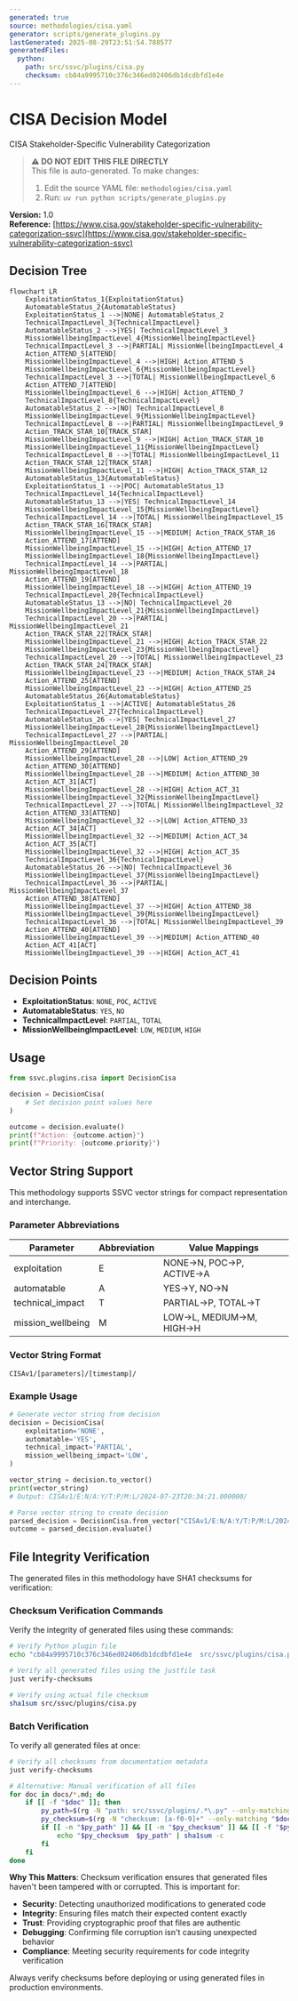 ```yaml
---
generated: true
source: methodologies/cisa.yaml
generator: scripts/generate_plugins.py
lastGenerated: 2025-08-29T23:51:54.788577
generatedFiles:
  python:
    path: src/ssvc/plugins/cisa.py
    checksum: cb84a9995710c376c346ed02406db1dcdbfd1e4e
---
```


# CISA Decision Model

CISA Stakeholder-Specific Vulnerability Categorization

> **⚠️ DO NOT EDIT THIS FILE DIRECTLY**  
> This file is auto-generated. To make changes:
> 1. Edit the source YAML file: `methodologies/cisa.yaml`
> 2. Run: `uv run python scripts/generate_plugins.py`

**Version:** 1.0  
**Reference:** [https://www.cisa.gov/stakeholder-specific-vulnerability-categorization-ssvc](https://www.cisa.gov/stakeholder-specific-vulnerability-categorization-ssvc)

## Decision Tree

```mermaid
flowchart LR
    ExploitationStatus_1{ExploitationStatus}
    AutomatableStatus_2{AutomatableStatus}
    ExploitationStatus_1 -->|NONE| AutomatableStatus_2
    TechnicalImpactLevel_3{TechnicalImpactLevel}
    AutomatableStatus_2 -->|YES| TechnicalImpactLevel_3
    MissionWellbeingImpactLevel_4{MissionWellbeingImpactLevel}
    TechnicalImpactLevel_3 -->|PARTIAL| MissionWellbeingImpactLevel_4
    Action_ATTEND_5[ATTEND]
    MissionWellbeingImpactLevel_4 -->|HIGH| Action_ATTEND_5
    MissionWellbeingImpactLevel_6{MissionWellbeingImpactLevel}
    TechnicalImpactLevel_3 -->|TOTAL| MissionWellbeingImpactLevel_6
    Action_ATTEND_7[ATTEND]
    MissionWellbeingImpactLevel_6 -->|HIGH| Action_ATTEND_7
    TechnicalImpactLevel_8{TechnicalImpactLevel}
    AutomatableStatus_2 -->|NO| TechnicalImpactLevel_8
    MissionWellbeingImpactLevel_9{MissionWellbeingImpactLevel}
    TechnicalImpactLevel_8 -->|PARTIAL| MissionWellbeingImpactLevel_9
    Action_TRACK_STAR_10[TRACK_STAR]
    MissionWellbeingImpactLevel_9 -->|HIGH| Action_TRACK_STAR_10
    MissionWellbeingImpactLevel_11{MissionWellbeingImpactLevel}
    TechnicalImpactLevel_8 -->|TOTAL| MissionWellbeingImpactLevel_11
    Action_TRACK_STAR_12[TRACK_STAR]
    MissionWellbeingImpactLevel_11 -->|HIGH| Action_TRACK_STAR_12
    AutomatableStatus_13{AutomatableStatus}
    ExploitationStatus_1 -->|POC| AutomatableStatus_13
    TechnicalImpactLevel_14{TechnicalImpactLevel}
    AutomatableStatus_13 -->|YES| TechnicalImpactLevel_14
    MissionWellbeingImpactLevel_15{MissionWellbeingImpactLevel}
    TechnicalImpactLevel_14 -->|TOTAL| MissionWellbeingImpactLevel_15
    Action_TRACK_STAR_16[TRACK_STAR]
    MissionWellbeingImpactLevel_15 -->|MEDIUM| Action_TRACK_STAR_16
    Action_ATTEND_17[ATTEND]
    MissionWellbeingImpactLevel_15 -->|HIGH| Action_ATTEND_17
    MissionWellbeingImpactLevel_18{MissionWellbeingImpactLevel}
    TechnicalImpactLevel_14 -->|PARTIAL| MissionWellbeingImpactLevel_18
    Action_ATTEND_19[ATTEND]
    MissionWellbeingImpactLevel_18 -->|HIGH| Action_ATTEND_19
    TechnicalImpactLevel_20{TechnicalImpactLevel}
    AutomatableStatus_13 -->|NO| TechnicalImpactLevel_20
    MissionWellbeingImpactLevel_21{MissionWellbeingImpactLevel}
    TechnicalImpactLevel_20 -->|PARTIAL| MissionWellbeingImpactLevel_21
    Action_TRACK_STAR_22[TRACK_STAR]
    MissionWellbeingImpactLevel_21 -->|HIGH| Action_TRACK_STAR_22
    MissionWellbeingImpactLevel_23{MissionWellbeingImpactLevel}
    TechnicalImpactLevel_20 -->|TOTAL| MissionWellbeingImpactLevel_23
    Action_TRACK_STAR_24[TRACK_STAR]
    MissionWellbeingImpactLevel_23 -->|MEDIUM| Action_TRACK_STAR_24
    Action_ATTEND_25[ATTEND]
    MissionWellbeingImpactLevel_23 -->|HIGH| Action_ATTEND_25
    AutomatableStatus_26{AutomatableStatus}
    ExploitationStatus_1 -->|ACTIVE| AutomatableStatus_26
    TechnicalImpactLevel_27{TechnicalImpactLevel}
    AutomatableStatus_26 -->|YES| TechnicalImpactLevel_27
    MissionWellbeingImpactLevel_28{MissionWellbeingImpactLevel}
    TechnicalImpactLevel_27 -->|PARTIAL| MissionWellbeingImpactLevel_28
    Action_ATTEND_29[ATTEND]
    MissionWellbeingImpactLevel_28 -->|LOW| Action_ATTEND_29
    Action_ATTEND_30[ATTEND]
    MissionWellbeingImpactLevel_28 -->|MEDIUM| Action_ATTEND_30
    Action_ACT_31[ACT]
    MissionWellbeingImpactLevel_28 -->|HIGH| Action_ACT_31
    MissionWellbeingImpactLevel_32{MissionWellbeingImpactLevel}
    TechnicalImpactLevel_27 -->|TOTAL| MissionWellbeingImpactLevel_32
    Action_ATTEND_33[ATTEND]
    MissionWellbeingImpactLevel_32 -->|LOW| Action_ATTEND_33
    Action_ACT_34[ACT]
    MissionWellbeingImpactLevel_32 -->|MEDIUM| Action_ACT_34
    Action_ACT_35[ACT]
    MissionWellbeingImpactLevel_32 -->|HIGH| Action_ACT_35
    TechnicalImpactLevel_36{TechnicalImpactLevel}
    AutomatableStatus_26 -->|NO| TechnicalImpactLevel_36
    MissionWellbeingImpactLevel_37{MissionWellbeingImpactLevel}
    TechnicalImpactLevel_36 -->|PARTIAL| MissionWellbeingImpactLevel_37
    Action_ATTEND_38[ATTEND]
    MissionWellbeingImpactLevel_37 -->|HIGH| Action_ATTEND_38
    MissionWellbeingImpactLevel_39{MissionWellbeingImpactLevel}
    TechnicalImpactLevel_36 -->|TOTAL| MissionWellbeingImpactLevel_39
    Action_ATTEND_40[ATTEND]
    MissionWellbeingImpactLevel_39 -->|MEDIUM| Action_ATTEND_40
    Action_ACT_41[ACT]
    MissionWellbeingImpactLevel_39 -->|HIGH| Action_ACT_41
```

## Decision Points

- **ExploitationStatus**: `NONE`, `POC`, `ACTIVE`
- **AutomatableStatus**: `YES`, `NO`
- **TechnicalImpactLevel**: `PARTIAL`, `TOTAL`
- **MissionWellbeingImpactLevel**: `LOW`, `MEDIUM`, `HIGH`

## Usage

```python
from ssvc.plugins.cisa import DecisionCisa

decision = DecisionCisa(
    # Set decision point values here
)

outcome = decision.evaluate()
print(f"Action: {outcome.action}")
print(f"Priority: {outcome.priority}")
```


## Vector String Support

This methodology supports SSVC vector strings for compact representation and interchange.

### Parameter Abbreviations

| Parameter | Abbreviation | Value Mappings |
|-----------|--------------|----------------|
| exploitation | E | NONE→N, POC→P, ACTIVE→A |
| automatable | A | YES→Y, NO→N |
| technical_impact | T | PARTIAL→P, TOTAL→T |
| mission_wellbeing | M | LOW→L, MEDIUM→M, HIGH→H |

### Vector String Format

```
CISAv1/[parameters]/[timestamp]/
```

### Example Usage

```python
# Generate vector string from decision
decision = DecisionCisa(
    exploitation='NONE',
    automatable='YES',
    technical_impact='PARTIAL',
    mission_wellbeing_impact='LOW',
)

vector_string = decision.to_vector()
print(vector_string)
# Output: CISAv1/E:N/A:Y/T:P/M:L/2024-07-23T20:34:21.000000/

# Parse vector string to create decision
parsed_decision = DecisionCisa.from_vector("CISAv1/E:N/A:Y/T:P/M:L/2024-07-23T20:34:21.000000/")
outcome = parsed_decision.evaluate()
```

## File Integrity Verification

The generated files in this methodology have SHA1 checksums for verification:

### Checksum Verification Commands

Verify the integrity of generated files using these commands:

```bash
# Verify Python plugin file
echo "cb84a9995710c376c346ed02406db1dcdbfd1e4e  src/ssvc/plugins/cisa.py" | sha1sum -c

# Verify all generated files using the justfile task
just verify-checksums

# Verify using actual file checksum  
sha1sum src/ssvc/plugins/cisa.py
```

### Batch Verification

To verify all generated files at once:

```bash
# Verify all checksums from documentation metadata
just verify-checksums

# Alternative: Manual verification of all files
for doc in docs/*.md; do
    if [[ -f "$doc" ]]; then
        py_path=$(rg -N "path: src/ssvc/plugins/.*\.py" --only-matching "$doc" 2>/dev/null | head -1 | sed 's/path: //' || true)
        py_checksum=$(rg -N "checksum: [a-f0-9]+" --only-matching "$doc" 2>/dev/null | head -1 | sed 's/checksum: //' || true)
        if [[ -n "$py_path" ]] && [[ -n "$py_checksum" ]] && [[ -f "$py_path" ]]; then
            echo "$py_checksum  $py_path" | sha1sum -c
        fi
    fi
done
```

**Why This Matters**: Checksum verification ensures that generated files haven't been tampered with or corrupted. This is important for:
- **Security**: Detecting unauthorized modifications to generated code
- **Integrity**: Ensuring files match their expected content exactly  
- **Trust**: Providing cryptographic proof that files are authentic
- **Debugging**: Confirming file corruption isn't causing unexpected behavior
- **Compliance**: Meeting security requirements for code integrity verification

Always verify checksums before deploying or using generated files in production environments.
